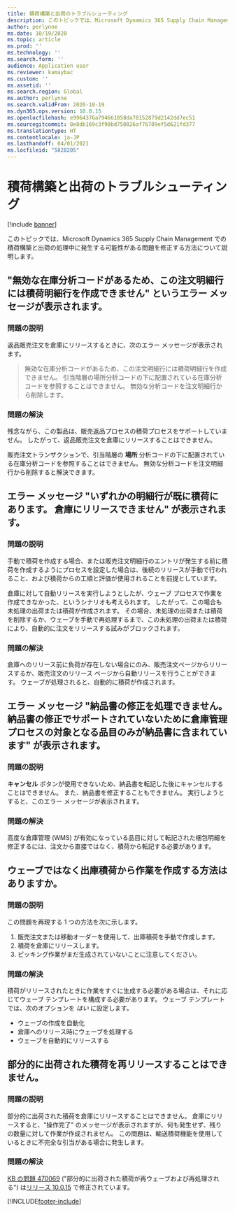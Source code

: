 ```yaml
---
title: 積荷構築と出荷のトラブルシューティング
description: このトピックでは、Microsoft Dynamics 365 Supply Chain Management での積荷構築と出荷の処理中に発生する可能性がある問題を修正する方法について説明します。
author: perlynne
ms.date: 10/19/2020
ms.topic: article
ms.prod: ''
ms.technology: ''
ms.search.form: ''
audience: Application user
ms.reviewer: kamaybac
ms.custom: ''
ms.assetid: ''
ms.search.region: Global
ms.author: perlynne
ms.search.validFrom: 2020-10-19
ms.dyn365.ops.version: 10.0.15
ms.openlocfilehash: e9964376a794661058da78152879d2142dd7ec51
ms.sourcegitcommit: 0e8db169c3f90bd750826af76709ef5d621fd377
ms.translationtype: HT
ms.contentlocale: ja-JP
ms.lasthandoff: 04/01/2021
ms.locfileid: "5828205"
---
```

# <a name="troubleshoot-load-building-and-shipments"></a>積荷構築と出荷のトラブルシューティング

[!include [banner](../includes/banner.md)]

このトピックでは、Microsoft Dynamics 365 Supply Chain Management での積荷構築と出荷の処理中に発生する可能性がある問題を修正する方法について説明します。

## <a name="i-receive-the-following-error-message-you-cant-create-a-load-line-for-this-order-line-because-it-contains-inventory-dimensions-that-are-invalid"></a>"無効な在庫分析コードがあるため、この注文明細行には積荷明細行を作成できません" というエラー メッセージが表示されます。

### <a name="issue-description"></a>問題の説明

返品販売注文を倉庫にリリースするときに、次のエラー メッセージが表示されます。

> 無効な在庫分析コードがあるため、この注文明細行には積荷明細行を作成できません。 引当階層の場所分析コードの下に配置されている在庫分析コードを参照することはできません。 無効な分析コードを注文明細行から削除します。

### <a name="issue-resolution"></a>問題の解決

残念ながら、この製品は、販売返品プロセスの積荷プロセスをサポートしていません。 したがって、返品販売注文を倉庫にリリースすることはできません。

販売注文トランザクションで、引当階層の **場所** 分析コードの下に配置されている在庫分析コードを参照することはできません。 無効な分析コードを注文明細行から削除すると解決できます。

## <a name="i-receive-the-following-error-message-one-of-the-lines-is-already-on-a-load-unable-to-release-to-warehouse"></a>エラー メッセージ "いずれかの明細行が既に積荷にあります。 倉庫にリリースできません" が表示されます。

### <a name="issue-description"></a>問題の説明

手動で積荷を作成する場合、または販売注文明細行のエントリが発生する前に積荷を作成するようにプロセスを設定した場合は、後続のリリースが手動で行われること、および積荷からの工順と評価が使用されることを前提としています。

倉庫に対して自動リリースを実行しようとしたが、ウェーブ プロセスで作業を作成できなかった、というシナリオも考えられます。 したがって、この場合も未処理の出荷または積荷が作成されます。 その場合、未処理の出荷または積荷を削除するか、ウェーブを手動で再処理するまで、この未処理の出荷または積荷により、自動的に注文をリリースする試みがブロックされます。

### <a name="issue-resolution"></a>問題の解決

倉庫へのリリース前に負荷が存在しない場合にのみ、販売注文ページからリリースするか、販売注文のリリース ページから自動リリースを行うことができます。 ウェーブが処理されると、自動的に積荷が作成されます。

## <a name="i-receive-the-following-error-message-the-delivery-note-correction-cant-be-processed-the-delivery-note-only-contains-items-that-are-subject-to-warehouse-management-processes-as-these-are-not-supported-by-delivery-note-correction"></a>エラー メッセージ "納品書の修正を処理できません。 納品書の修正でサポートされていないために倉庫管理プロセスの対象となる品目のみが納品書に含まれています" が表示されます。

### <a name="issue-description"></a>問題の説明

**キャンセル** ボタンが使用できないため、納品書を転記した後にキャンセルすることはできません。 また、納品書を修正することもできません。 実行しようとすると、このエラー メッセージが表示されます。

### <a name="issue-resolution"></a>問題の解決

高度な倉庫管理 (WMS) が有効になっている品目に対して転記された梱包明細を修正するには、注文から直接ではなく、積荷から転記する必要があります。

## <a name="how-can-i-create-work-from-outbound-loads-instead-of-waves"></a>ウェーブではなく出庫積荷から作業を作成する方法はありますか。

### <a name="issue-description"></a>問題の説明

この問題を再現する 1 つの方法を次に示します。

1. 販売注文または移動オーダーを使用して、出庫積荷を手動で作成します。
2. 積荷を倉庫にリリースします。
3. ピッキング作業がまだ生成されていないことに注意してください。

### <a name="issue-resolution"></a>問題の解決

積荷がリリースされたときに作業をすぐに生成する必要がある場合は、それに応じてウェーブ テンプレートを構成する必要があります。 ウェーブ テンプレートでは、次のオプションを *はい* に設定します。

- ウェーブの作成を自動化
- 倉庫へのリリース時にウェーブを処理する
- ウェーブを自動的にリリースする

## <a name="i-cant-re-release-a-partially-shipped-load"></a>部分的に出荷された積荷を再リリースすることはできません。

### <a name="issue-description"></a>問題の説明

部分的に出荷された積荷を倉庫にリリースすることはできません。 倉庫にリリースすると、"操作完了" のメッセージが表示されますが、何も発生せず、残りの数量に対して作業が作成されません。 この問題は、輸送積荷機能を使用しているときに不完全な引当がある場合に発生します。

### <a name="issue-resolution"></a>問題の解決

[KB の問題 470069](https://fix.lcs.dynamics.com/Issue/Details?kb=4574490&bugId=470069&dbType=3&qc=84ce1e09d7032d8b8ef86f5a0c68b86badf3dfaf29686c5ebbe97c53c0957b5f) ("部分的に出荷された積荷が再ウェーブおよび再処理される") は[リリース 10.0.15](../get-started/whats-new-scm-10-0-15.md) で修正されています。


[!INCLUDE[footer-include](../../includes/footer-banner.md)]